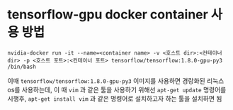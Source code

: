 # tensorflow-gpu docker container 사용 방법

```shell
nvidia-docker run -it --name=<container name> -v <호스트 dir>:<컨테이너 dir> -p <호스트 포트>:<컨테이너 포트> tensorflow/tensorflow:1.8.0-gpu-py3 /bin/bash
```

이때 `tensorflow/tensorflow:1.8.0-gpu-py3` 이미지를 사용하면 경랑화된 리눅스 os를 사용하는데, 이 때  `vim` 과 같은 툴을 사용하기 위해선 `apt-get update` 명령어를 시행후, `apt-get install vim` 과 같은 명령어로 설치하고자 하는 툴을 설치하면 됨